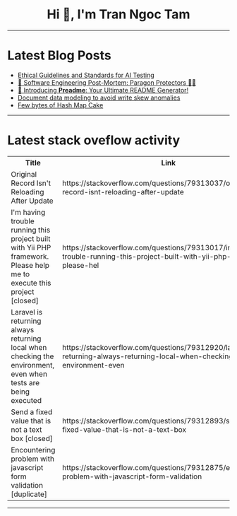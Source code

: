 <h1 align="center">Hi 👋, I'm Tran Ngoc Tam</h1>

---

# Latest Blog Posts 
<!-- BLOG-POST-LIST:START -->
- [Ethical Guidelines and Standards for AI Testing](https://dev.to/anil_csimplifyit_905c/ethical-guidelines-and-standards-for-ai-testing-29om)
- [🚀 Software Engineering Post-Mortem: Paragon Protectors 🏰🎯](https://dev.to/victoriadeveloper/post-mortem-paragon-protectors-5620)
- [🚀 Introducing **Preadme**: Your Ultimate README Generator!](https://dev.to/eshanized/introducing-preadme-your-ultimate-readme-generator-2p0g)
- [Document data modeling to avoid write skew anomalies](https://dev.to/yugabyte/document-data-modeling-to-avoid-write-skew-anomaly-doctors-on-call-shift-example-465d)
- [Few bytes of Hash Map Cake](https://dev.to/rmahawewa/few-bytes-of-hash-map-cake-127a)
<!-- BLOG-POST-LIST:END -->

---

# Latest stack oveflow activity
<table>
  <tr><th>Title</th><th>Link</th></tr>
  <!-- STACKOVERFLOW:START --><tr><td>Original Record Isn&#39;t Reloading After Update</td><td>https://stackoverflow.com/questions/79313037/original-record-isnt-reloading-after-update</td></tr><tr><td>I&#39;m having trouble running this project built with Yii PHP framework. Please help me to execute this project [closed]</td><td>https://stackoverflow.com/questions/79313017/im-having-trouble-running-this-project-built-with-yii-php-framework-please-hel</td></tr><tr><td>Laravel is returning always returning local when checking the environment, even when tests are being executed</td><td>https://stackoverflow.com/questions/79312920/laravel-is-returning-always-returning-local-when-checking-the-environment-even</td></tr><tr><td>Send a fixed value that is not a text box [closed]</td><td>https://stackoverflow.com/questions/79312893/send-a-fixed-value-that-is-not-a-text-box</td></tr><tr><td>Encountering problem with javascript form validation [duplicate]</td><td>https://stackoverflow.com/questions/79312875/encountering-problem-with-javascript-form-validation</td></tr><!-- STACKOVERFLOW:END -->
</table>

---


